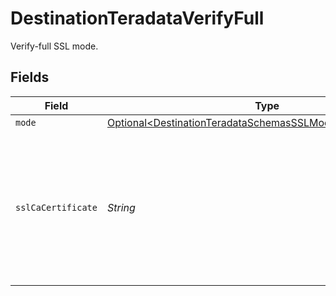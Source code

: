 # DestinationTeradataVerifyFull

Verify-full SSL mode.


## Fields

| Field                                                                                                                                                                                                                                                                                            | Type                                                                                                                                                                                                                                                                                             | Required                                                                                                                                                                                                                                                                                         | Description                                                                                                                                                                                                                                                                                      |
| ------------------------------------------------------------------------------------------------------------------------------------------------------------------------------------------------------------------------------------------------------------------------------------------------ | ------------------------------------------------------------------------------------------------------------------------------------------------------------------------------------------------------------------------------------------------------------------------------------------------ | ------------------------------------------------------------------------------------------------------------------------------------------------------------------------------------------------------------------------------------------------------------------------------------------------ | ------------------------------------------------------------------------------------------------------------------------------------------------------------------------------------------------------------------------------------------------------------------------------------------------ |
| `mode`                                                                                                                                                                                                                                                                                           | [Optional\<DestinationTeradataSchemasSSLModeSSLModes6Mode>](../../models/shared/DestinationTeradataSchemasSSLModeSSLModes6Mode.md)                                                                                                                                                               | :heavy_minus_sign:                                                                                                                                                                                                                                                                               | N/A                                                                                                                                                                                                                                                                                              |
| `sslCaCertificate`                                                                                                                                                                                                                                                                               | *String*                                                                                                                                                                                                                                                                                         | :heavy_check_mark:                                                                                                                                                                                                                                                                               | Specifies the file name of a PEM file that contains Certificate Authority (CA) certificates for use with SSLMODE=verify-full.<br/> See more information - <a href="https://teradata-docs.s3.amazonaws.com/doc/connectivity/jdbc/reference/current/jdbcug_chapter_2.html#URL_SSLCA"> in the docs</a>. |